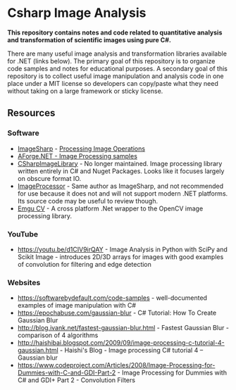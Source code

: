 # Csharp Image Analysis

**This repository contains notes and code related to quantitative analysis and transformation of scientific images using pure C#.**

There are many useful image analysis and transformation libraries available for .NET (links below). The primary goal of this repository is to organize code samples and notes for educational purposes. A secondary goal of this repository is to collect useful image manipulation and analysis code in one place under a MIT license so developers can copy/paste what they need without taking on a large framework or sticky license.

## Resources

### Software
* [ImageSharp](https://github.com/SixLabors/ImageSharp) - [Processing Image Operations](https://docs.sixlabors.com/articles/imagesharp/processing.html)
* [AForge.NET - Image Processing samples](http://www.aforgenet.com/framework/samples/image_processing.html)
* [CSharpImageLibrary](https://github.com/KFreon/CSharpImageLibrary) - No longer maintained. Image processing library written entirely in C# and Nuget Packages. Looks like it focuses largely on obscure format IO.
* [ImageProcessor](https://imageprocessor.org/) - Same author as ImageSharp, and not recommended for use because it does not and will not support modern .NET platforms. Its source code may be useful to review though.
* [Emgu CV](https://www.emgu.com/) - A cross platform .Net wrapper to the OpenCV image processing library.

### YouTube
* https://youtu.be/d1CIV9irQAY - Image Analysis in Python with SciPy and Scikit Image - introduces 2D/3D arrays for images with good examples of convolution for filtering and edge detection

### Websites
* https://softwarebydefault.com/code-samples - well-documented examples of image manipulation with C#
* https://epochabuse.com/gaussian-blur - C# Tutorial: How To Create Gaussian Blur
* http://blog.ivank.net/fastest-gaussian-blur.html - Fastest Gaussian Blur - comparison of 4 algorithms
* http://haishibai.blogspot.com/2009/09/image-processing-c-tutorial-4-gaussian.html - Haishi's Blog - Image processing C# tutorial 4 – Gaussian blur
* https://www.codeproject.com/Articles/2008/Image-Processing-for-Dummies-with-C-and-GDI-Part-2 - Image Processing for Dummies with C# and GDI+ Part 2 - Convolution Filters
